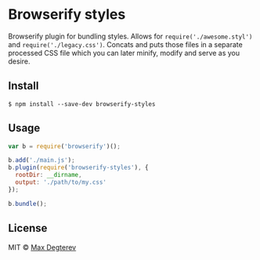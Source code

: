 # Browserify styles

Browserify plugin for bundling styles. Allows for `require('./awesome.styl')` and `require('./legacy.css')`. Concats and puts those files in a separate processed CSS file which you can later minify, modify and serve as you desire.


## Install

```
$ npm install --save-dev browserify-styles
```


## Usage

```js
var b = require('browserify')();

b.add('./main.js');
b.plugin(require('browserify-styles'), {
  rootDir: __dirname,
  output: './path/to/my.css'
});

b.bundle();
```


## License

MIT © [Max Degterev](http://max.degterev.me)
